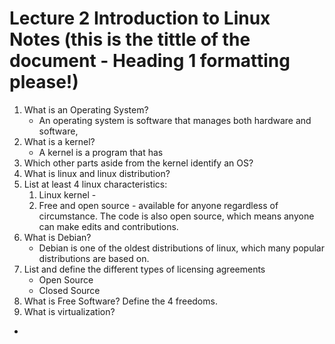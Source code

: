 # Lecture 2 Introduction to Linux Notes (this is the tittle of the document - Heading 1 formatting please!)

1. What is an Operating System?
   - An operating system is software that manages both hardware and software,  
2. What is a kernel?
   - A kernel is a program that has 
3. Which other parts aside from the kernel identify an OS?
4. What is linux and linux distribution?
5. List at least 4 linux characteristics:
   1. Linux kernel - 
   2. Free and open source - available for anyone regardless of circumstance. The code is also open source, which means anyone can make edits and contributions.
6. What is Debian?
   - Debian is one of the oldest distributions of linux, which many popular distributions are based on.   
7. List and define the different types of licensing agreements
   - Open Source
   - Closed Source
8.  What is Free Software? Define the 4 freedoms.
9.  What is virtualization?
   - 
